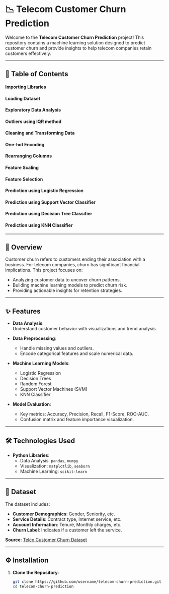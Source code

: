 # 📉 Telecom Customer Churn Prediction

Welcome to the **Telecom Customer Churn Prediction** project! This repository contains a machine learning solution designed to predict customer churn and provide insights to help telecom companies retain customers effectively.

---

## 📜 Table of Contents
#### Importing Libraries
#### Loading Dataset
#### Exploratory Data Analysis
#### Outliers using IQR method
#### Cleaning and Transforming Data
#### One-hot Encoding
#### Rearranging Columns
#### Feature Scaling
#### Feature Selection
#### Prediction using Logistic Regression
#### Prediction using Support Vector Classifier
#### Prediction using Decision Tree Classifier
#### Prediction using KNN Classifier

---

## 🧐 Overview
Customer churn refers to customers ending their association with a business. For telecom companies, churn has significant financial implications. This project focuses on:  
- Analyzing customer data to uncover churn patterns.  
- Building machine learning models to predict churn risk.  
- Providing actionable insights for retention strategies.  

---

## ✨ Features
- **Data Analysis**:  
  Understand customer behavior with visualizations and trend analysis.  

- **Data Preprocessing**:  
  - Handle missing values and outliers.  
  - Encode categorical features and scale numerical data.  

- **Machine Learning Models**:  
  - Logistic Regression  
  - Decision Trees  
  - Random Forest  
  - Support Vector Machines (SVM)  
  - KNN Classifier 

- **Model Evaluation**:  
  - Key metrics: Accuracy, Precision, Recall, F1-Score, ROC-AUC.  
  - Confusion matrix and feature importance visualization.   

---

## 🛠 Technologies Used
- **Python Libraries**:  
  - Data Analysis: `pandas`, `numpy`  
  - Visualization: `matplotlib`, `seaborn`  
  - Machine Learning: `scikit-learn`

---

## 📂 Dataset
The dataset includes:  
- **Customer Demographics**: Gender, Seniority, etc.  
- **Service Details**: Contract type, Internet service, etc.  
- **Account Information**: Tenure, Monthly charges, etc.  
- **Churn Label**: Indicates if a customer left the service.  

**Source**: [Telco Customer Churn Dataset](https://www.kaggle.com/blastchar/telco-customer-churn)  

---

## ⚙ Installation

1. **Clone the Repository**:
   ```bash
   git clone https://github.com/username/telecom-churn-prediction.git
   cd telecom-churn-prediction

